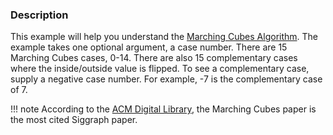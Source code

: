 ### Description

This example will help you understand the [Marching Cubes Algorithm](http://marchingcubes.org/images/f/f9/MarchingCubes.pdf). The example takes one optional argument, a case number. There are 15 Marching Cubes cases, 0-14. There are also 15 complementary cases where the inside/outside value is flipped. To see a complementary case, supply a negative case number. For example, -7 is the complementary case of 7.

!!! note
    According to the [ACM Digital Library](http://dl.acm.org/sig.cfm?id=SP932), the Marching Cubes paper is the most cited Siggraph paper.

